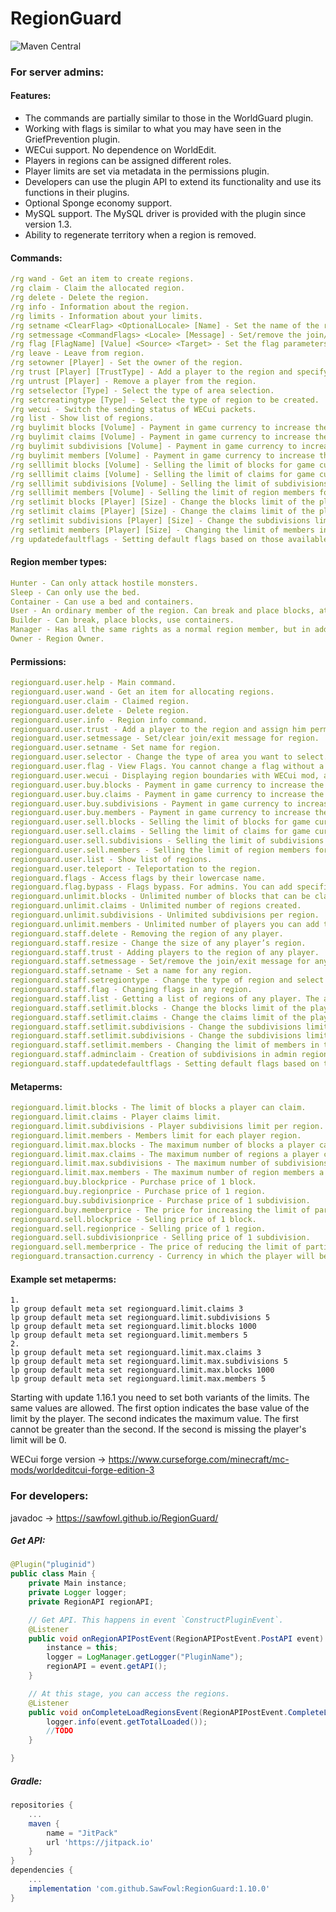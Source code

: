 # RegionGuard

 ![Maven Central](https://github.com/SawFowl/RegionGuard/actions/workflows/gradle-publish.yml/badge.svg?branch=1.10.0)

### For server admins:
#### Features:
- The commands are partially similar to those in the WorldGuard plugin.
- Working with flags is similar to what you may have seen in the GriefPrevention plugin.
- WECui support. No dependence on WorldEdit.
- Players in regions can be assigned different roles.
- Player limits are set via metadata in the permissions plugin.
- Developers can use the plugin API to extend its functionality and use its functions in their plugins.
- Optional Sponge economy support.
- MySQL support. The MySQL driver is provided with the plugin since version 1.3.
- Ability to regenerate territory when a region is removed.

#### Commands:
```yaml
/rg wand - Get an item to create regions.
/rg claim - Claim the allocated region.
/rg delete - Delete the region.
/rg info - Information about the region.
/rg limits - Information about your limits.
/rg setname <ClearFlag> <OptionalLocale> [Name] - Set the name of the region.
/rg setmessage <CommandFlags> <Locale> [Message] - Set/remove the join/exit message in the region.
/rg flag [FlagName] [Value] <Source> <Target> - Set the flag parameters.
/rg leave - Leave from region.
/rg setowner [Player] - Set the owner of the region.
/rg trust [Player] [TrustType] - Add a player to the region and specify his rights in the region.
/rg untrust [Player] - Remove a player from the region.
/rg setselector [Type] - Select the type of area selection.
/rg setcreatingtype [Type] - Select the type of region to be created.
/rg wecui - Switch the sending status of WECui packets.
/rg list - Show list of regions.
/rg buylimit blocks [Volume] - Payment in game currency to increase the limit of blocks.
/rg buylimit claims [Volume] - Payment in game currency to increase the limit of claims.
/rg buylimit subdivisions [Volume] - Payment in game currency to increase the limit of subdivisions.
/rg buylimit members [Volume] - Payment in game currency to increase the limit of region members.
/rg selllimit blocks [Volume] - Selling the limit of blocks for game currency.
/rg selllimit claims [Volume] - Selling the limit of claims for game currency.
/rg selllimit subdivisions [Volume] - Selling the limit of subdivisions for game currency.
/rg selllimit members [Volume] - Selling the limit of region members for game currency.
/rg setlimit blocks [Player] [Size] - Change the blocks limit of the player.
/rg setlimit claims [Player] [Size] - Change the claims limit of the player.
/rg setlimit subdivisions [Player] [Size] - Change the subdivisions limit of the player.
/rg setlimit members [Player] [Size] - Changing the limit of members in the player regions.
/rg updatedefaultflags - Setting default flags based on those available in the region at the player location.
```

#### Region member types:
```yaml
Hunter - Can only attack hostile monsters.
Sleep - Can only use the bed.
Container - Can use a bed and containers.
User - An ordinary member of the region. Can break and place blocks, attack any mobs and so on.
Builder - Can break, place blocks, use containers.
Manager - Has all the same rights as a normal region member, but in addition can add or exclude other members.
Owner - Region Owner.
```

#### Permissions:
```yaml
regionguard.user.help - Main command.
regionguard.user.wand - Get an item for allocating regions.
regionguard.user.claim - Claimed region.
regionguard.user.delete - Delete region.
regionguard.user.info - Region info command.
regionguard.user.trust - Add a player to the region and assign him permissions.
regionguard.user.setmessage - Set/clear join/exit message for region.
regionguard.user.setname - Set name for region.
regionguard.user.selector - Change the type of area you want to select.
regionguard.user.flag - View Flags. You cannot change a flag without a permission for him.
regionguard.user.wecui - Displaying region boundaries with WECui mod, as well as switching the status of working with the mod.
regionguard.user.buy.blocks - Payment in game currency to increase the limit of blocks.
regionguard.user.buy.claims - Payment in game currency to increase the limit of claims.
regionguard.user.buy.subdivisions - Payment in game currency to increase the limit of subdivisions.
regionguard.user.buy.members - Payment in game currency to increase the limit of region members.
regionguard.user.sell.blocks - Selling the limit of blocks for game currency.
regionguard.user.sell.claims - Selling the limit of claims for game currency.
regionguard.user.sell.subdivisions - Selling the limit of subdivisions for game currency.
regionguard.user.sell.members - Selling the limit of region members for game currency.
regionguard.user.list - Show list of regions.
regionguard.user.teleport - Teleportation to the region.
regionguard.flags - Access flags by their lowercase name.
regionguard.flag.bypass - Flags bypass. For admins. You can add specific flags in lower-case to the permission.
regionguard.unlimit.blocks - Unlimited number of blocks that can be claimed.
regionguard.unlimit.claims - Unlimited number of regions created.
regionguard.unlimit.subdivisions - Unlimited subdivisions per region.
regionguard.unlimit.members - Unlimited number of players you can add to the region.
regionguard.staff.delete - Removing the region of any player.
regionguard.staff.resize - Change the size of any player’s region.
regionguard.staff.trust - Adding players to the region of any player.
regionguard.staff.setmessage - Set/remove the join/exit message for any region.
regionguard.staff.setname - Set a name for any region.
regionguard.staff.setregiontype - Change the type of region and select the type of regions to be created.
regionguard.staff.flag - Changing flags in any region.
regionguard.staff.list - Getting a list of regions of any player. The ability to teleport is available by default.
regionguard.staff.setlimit.blocks - Change the blocks limit of the player.
regionguard.staff.setlimit.claims - Change the claims limit of the player.
regionguard.staff.setlimit.subdivisions - Change the subdivisions limit of the player.
regionguard.staff.setlimit.subdivisions - Change the subdivisions limit of the player.
regionguard.staff.setlimit.members - Changing the limit of members in the player regions.
regionguard.staff.adminclaim - Creation of subdivisions in admin regions.
regionguard.staff.updatedefaultflags - Setting default flags based on those available in the region at the player location.
```
#### Metaperms:
```yaml
regionguard.limit.blocks - The limit of blocks a player can claim.
regionguard.limit.claims - Player claims limit.
regionguard.limit.subdivisions - Player subdivisions limit per region.
regionguard.limit.members - Members limit for each player region.
regionguard.limit.max.blocks - The maximum number of blocks a player can claim when using the economy.
regionguard.limit.max.claims - The maximum number of regions a player can claim when using the economy.
regionguard.limit.max.subdivisions - The maximum number of subdivisions a player can claim when using the economy.
regionguard.limit.max.members - The maximum number of region members a player can add using the economy.
regionguard.buy.blockprice - Purchase price of 1 block.
regionguard.buy.regionprice - Purchase price of 1 region.
regionguard.buy.subdivisionprice - Purchase price of 1 subdivision.
regionguard.buy.memberprice - The price for increasing the limit of participants by 1.
regionguard.sell.blockprice - Selling price of 1 block.
regionguard.sell.regionprice - Selling price of 1 region.
regionguard.sell.subdivisionprice - Selling price of 1 subdivision.
regionguard.sell.memberprice - The price of reducing the limit of participants by 1.
regionguard.transaction.currency - Currency in which the player will be buying and selling limits.
```

#### Example set metaperms:
```
1.
lp group default meta set regionguard.limit.claims 3
lp group default meta set regionguard.limit.subdivisions 5
lp group default meta set regionguard.limit.blocks 1000
lp group default meta set regionguard.limit.members 5
2.
lp group default meta set regionguard.limit.max.claims 3
lp group default meta set regionguard.limit.max.subdivisions 5
lp group default meta set regionguard.limit.max.blocks 1000
lp group default meta set regionguard.limit.max.members 5
```
Starting with update 1.16.1 you need to set both variants of the limits. The same values are allowed. The first option indicates the base value of the limit by the player. The second indicates the maximum value. The first cannot be greater than the second. If the second is missing the player's limit will be 0.

WECui forge version -> https://www.curseforge.com/minecraft/mc-mods/worldeditcui-forge-edition-3

### For developers:
javadoc -> https://sawfowl.github.io/RegionGuard/
##### Get API:
```JAVA
@Plugin("pluginid")
public class Main {
	private Main instance;
	private Logger logger;
	private RegionAPI regionAPI;

	// Get API. This happens in event `ConstructPluginEvent`.
	@Listener
	public void onRegionAPIPostEvent(RegionAPIPostEvent.PostAPI event) {
		instance = this;
		logger = LogManager.getLogger("PluginName");
		regionAPI = event.getAPI();
	}

	// At this stage, you can access the regions.
	@Listener
	public void onCompleteLoadRegionsEvent(RegionAPIPostEvent.CompleteLoadRegions event) {
		logger.info(event.getTotalLoaded());
		//TODO
	}

}
```
##### Gradle:
```gradle
repositories {
	...
	maven { 
		name = "JitPack"
		url 'https://jitpack.io' 
	}
}
dependencies {
	...
	implementation 'com.github.SawFowl:RegionGuard:1.10.0'
}
```

